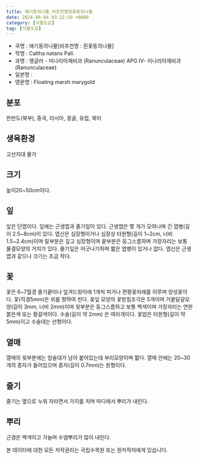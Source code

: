```yaml
---
title: 애기동의나물_비추천명흰꽃동의나물
date: 2024-06-04 03:22:59 +0800
category: [식물도감]
tag: [식물도감]
---
```




- 국명 : 애기동의나물[비추천명 : 흰꽃동의나물]
- 학명 : Caltha natans Pall.
- 과명 : 앵글러 - 미나리아재비과 (Ranunculaceae) APG Ⅳ- 미나리아재비과 (Ranunculaceae)
- 일본명 : 
- 영문명 : Floating marsh marygold


## 분포
한반도(북부), 중국, 러시아, 몽골, 유럽, 북미
## 생육환경
고산지대 물가
## 크기
높이20~50cm이다.
## 잎
잎은 단엽이다. 잎에는 근생엽과 줄기잎이 있다. 근생엽은 몇 개가 모여나며 긴 엽병(길이 2.5~8cm)이 있다. 엽신은 심장형이거나 심장상 타원형(길이 1~2cm, 너비 1.5~2.4cm)이며 밑부분은 깊고 심장형이며 끝부분은 둥그스름하며 가장자리는 보통 물결모양의 거치가 있다. 줄기잎은 어긋나기하며 짧은 엽병이 있거나 없다. 엽신은 근생엽과 같으나 크기는 조금 작다. 
## 꽃
꽃은 6~7월경 줄기끝이나 잎겨드랑이에 1개씩 피거나 편평꽃차례를 이루며 양성꽃이다. 꽃(직경5mm)은 위를 향하여 핀다. 꽃잎 모양의 꽃받침조각은 5개이며 거꿀달걀모양(길이 3mm, 너비 2mm)이며 윗부분은 둥그스름하고 보통 백색이며 가장자리는 연한 붉은색 또는 황갈색이다. 수술(길이 약 2mm) 은 여러개이다. 꽃밥은 타원형(길이 약5mm)이고 수술대는 선형이다. 
## 열매
열매의 윗부분에는 암술대가 남아 붙어있는데 부리모양이며 짧다. 열매 안에는 20~30개의 종자가 들어있으며 종자(길이 0.7mm)는 원형이다. 
## 줄기
줄기는 옆으로 누워 자라면서 가지를 치며 마디에서 뿌리가 내린다. 
## 뿌리
근경은 백색이고 가늘며 수염뿌리가 많이 내린다.






본 데이터에 대한 모든 저작권리는 국립수목원 또는 원저작자에게 있습니다.
